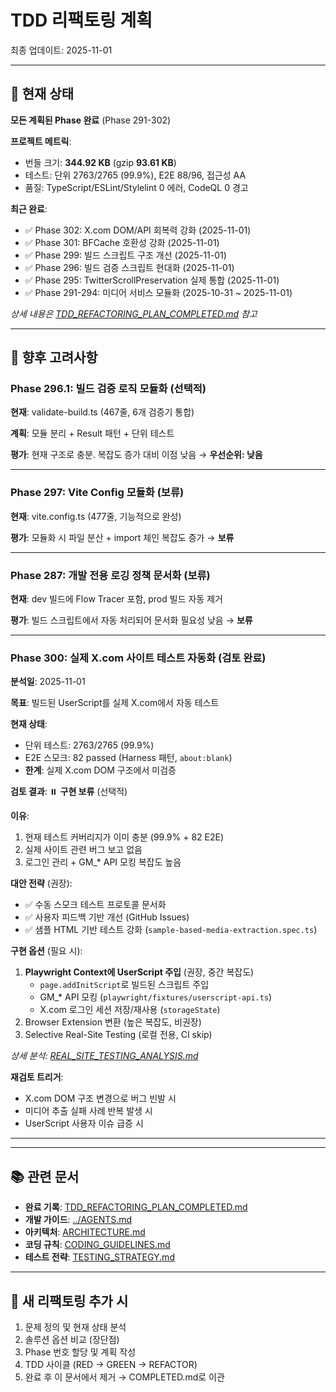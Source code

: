 # TDD 리팩토링 계획

최종 업데이트: 2025-11-01

---

## 🎉 현재 상태

**모든 계획된 Phase 완료** (Phase 291-302)

**프로젝트 메트릭**:

- 번들 크기: **344.92 KB** (gzip **93.61 KB**)
- 테스트: 단위 2763/2765 (99.9%), E2E 88/96, 접근성 AA
- 품질: TypeScript/ESLint/Stylelint 0 에러, CodeQL 0 경고

**최근 완료**:

- ✅ Phase 302: X.com DOM/API 회복력 강화 (2025-11-01)
- ✅ Phase 301: BFCache 호환성 강화 (2025-11-01)
- ✅ Phase 299: 빌드 스크립트 구조 개선 (2025-11-01)
- ✅ Phase 296: 빌드 검증 스크립트 현대화 (2025-11-01)
- ✅ Phase 295: TwitterScrollPreservation 실제 통합 (2025-11-01)
- ✅ Phase 291-294: 미디어 서비스 모듈화 (2025-10-31 ~ 2025-11-01)

_상세 내용은
[TDD_REFACTORING_PLAN_COMPLETED.md](./TDD_REFACTORING_PLAN_COMPLETED.md) 참고_

---

## 🔮 향후 고려사항

### Phase 296.1: 빌드 검증 로직 모듈화 (선택적)

**현재**: validate-build.ts (467줄, 6개 검증기 통합)

**계획**: 모듈 분리 + Result 패턴 + 단위 테스트

**평가**: 현재 구조로 충분. 복잡도 증가 대비 이점 낮음 → **우선순위: 낮음**

---

### Phase 297: Vite Config 모듈화 (보류)

**현재**: vite.config.ts (477줄, 기능적으로 완성)

**평가**: 모듈화 시 파일 분산 + import 체인 복잡도 증가 → **보류**

---

### Phase 287: 개발 전용 로깅 정책 문서화 (보류)

**현재**: dev 빌드에 Flow Tracer 포함, prod 빌드 자동 제거

**평가**: 빌드 스크립트에서 자동 처리되어 문서화 필요성 낮음 → **보류**

---

### Phase 300: 실제 X.com 사이트 테스트 자동화 (검토 완료)

**분석일**: 2025-11-01

**목표**: 빌드된 UserScript를 실제 X.com에서 자동 테스트

**현재 상태**:

- 단위 테스트: 2763/2765 (99.9%)
- E2E 스모크: 82 passed (Harness 패턴, `about:blank`)
- **한계**: 실제 X.com DOM 구조에서 미검증

**검토 결과**: ⏸️ **구현 보류** (선택적)

**이유**:

1. 현재 테스트 커버리지가 이미 충분 (99.9% + 82 E2E)
2. 실제 사이트 관련 버그 보고 없음
3. 로그인 관리 + GM\_\* API 모킹 복잡도 높음

**대안 전략** (권장):

- ✅ 수동 스모크 테스트 프로토콜 문서화
- ✅ 사용자 피드백 기반 개선 (GitHub Issues)
- ✅ 샘플 HTML 기반 테스트 강화 (`sample-based-media-extraction.spec.ts`)

**구현 옵션** (필요 시):

1. **Playwright Context에 UserScript 주입** (권장, 중간 복잡도)
   - `page.addInitScript`로 빌드된 스크립트 주입
   - GM\_\* API 모킹 (`playwright/fixtures/userscript-api.ts`)
   - X.com 로그인 세션 저장/재사용 (`storageState`)
2. Browser Extension 변환 (높은 복잡도, 비권장)
3. Selective Real-Site Testing (로컬 전용, CI skip)

_상세 분석:
[REAL_SITE_TESTING_ANALYSIS.md](./temp/REAL_SITE_TESTING_ANALYSIS.md)_

**재검토 트리거**:

- X.com DOM 구조 변경으로 버그 빈발 시
- 미디어 추출 실패 사례 반복 발생 시
- UserScript 사용자 이슈 급증 시

---

---

## 📚 관련 문서

- **완료 기록**:
  [TDD_REFACTORING_PLAN_COMPLETED.md](./TDD_REFACTORING_PLAN_COMPLETED.md)
- **개발 가이드**: [../AGENTS.md](../AGENTS.md)
- **아키텍처**: [ARCHITECTURE.md](./ARCHITECTURE.md)
- **코딩 규칙**: [CODING_GUIDELINES.md](./CODING_GUIDELINES.md)
- **테스트 전략**: [TESTING_STRATEGY.md](./TESTING_STRATEGY.md)

---

## 📝 새 리팩토링 추가 시

1. 문제 정의 및 현재 상태 분석
2. 솔루션 옵션 비교 (장단점)
3. Phase 번호 할당 및 계획 작성
4. TDD 사이클 (RED → GREEN → REFACTOR)
5. 완료 후 이 문서에서 제거 → COMPLETED.md로 이관
